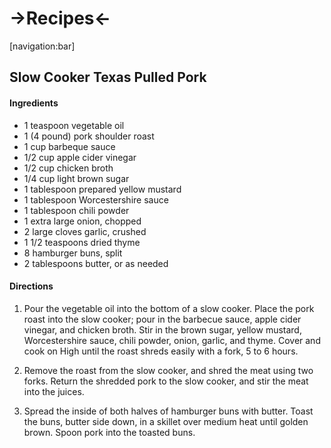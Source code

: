 ->Recipes<-
===========

[navigation:bar]

Slow Cooker Texas Pulled Pork
-----------------------------

#### Ingredients

- 1 teaspoon vegetable oil
- 1 (4 pound) pork shoulder roast
- 1 cup barbeque sauce
- 1/2 cup apple cider vinegar
- 1/2 cup chicken broth
- 1/4 cup light brown sugar
- 1 tablespoon prepared yellow mustard
- 1 tablespoon Worcestershire sauce
- 1 tablespoon chili powder
- 1 extra large onion, chopped
- 2 large cloves garlic, crushed
- 1 1/2 teaspoons dried thyme
- 8 hamburger buns, split
- 2 tablespoons butter, or as needed

#### Directions

1. Pour the vegetable oil into the bottom of a slow cooker. Place the pork roast into the slow cooker; pour in the barbecue sauce, apple cider vinegar, and chicken broth. Stir in the brown sugar, yellow mustard, Worcestershire sauce, chili powder, onion, garlic, and thyme. Cover and cook on High until the roast shreds easily with a fork, 5 to 6 hours.

2. Remove the roast from the slow cooker, and shred the meat using two forks. Return the shredded pork to the slow cooker, and stir the meat into the juices.

3. Spread the inside of both halves of hamburger buns with butter. Toast the buns, butter side down, in a skillet over medium heat until golden brown. Spoon pork into the toasted buns.
